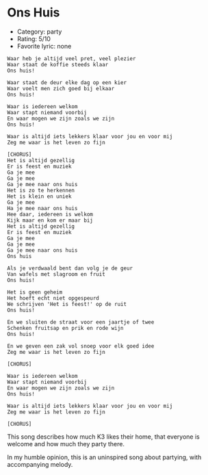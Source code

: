 # Ons Huis

 * Category: party
 * Rating: 5/10
 * Favorite lyric: none

```
Waar heb je altijd veel pret, veel plezier
Waar staat de koffie steeds klaar
Ons huis!

Waar staat de deur elke dag op een kier
Waar voelt men zich goed bij elkaar
Ons huis!

Waar is iedereen welkom
Waar stapt niemand voorbij
En waar mogen we zijn zoals we zijn
Ons huis!

Waar is altijd iets lekkers klaar voor jou en voor mij
Zeg me waar is het leven zo fijn

[CHORUS]
Het is altijd gezellig
Er is feest en muziek
Ga je mee
Ga je mee
Ga je mee naar ons huis
Het is zo te herkennen
Het is klein en uniek
Ga je mee
Ha je mee naar ons huis
Hee daar, iedereen is welkom
Kijk maar en kom er maar bij
Het is altijd gezellig
Er is feest en muziek
Ga je mee
Ga je mee
Ga je mee naar ons huis
Ons huis

Als je verdwaald bent dan volg je de geur
Van wafels met slagroom en fruit
Ons huis!

Het is geen geheim
Het hoeft echt niet opgespeurd
We schrijven 'Het is feest!' op de ruit
Ons huis!

En we sluiten de straat voor een jaartje of twee
Schenken fruitsap en prik en rode wijn
Ons huis!

En we geven een zak vol snoep voor elk goed idee
Zeg me waar is het leven zo fijn

[CHORUS]

Waar is iedereen welkom
Waar stapt niemand voorbij
En waar mogen we zijn zoals we zijn
Ons huis!

Waar is altijd iets lekkers klaar voor jou en voor mij
Zeg me waar is het leven zo fijn

[CHORUS]
```

This song describes how much K3 likes their home, that everyone is welcome and how much they party there.

In my humble opinion, this is an uninspired song about partying, with accompanying melody.